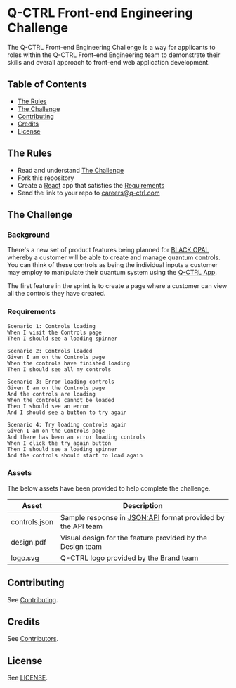 # Q-CTRL Front-end Engineering Challenge

The Q-CTRL Front-end Engineering Challenge is a way for applicants to roles within the Q-CTRL Front-end Engineering team to demonstrate their skills and overall approach to front-end web application development.

## Table of Contents

- [The Rules](#the-rules)
- [The Challenge](#the-challenge)
- [Contributing](#contributing)
- [Credits](#credits)
- [License](#license)

## The Rules

- Read and understand [The Challenge](#the-challenge)
- Fork this repository
- Create a [React](https://reactjs.org/) app that satisfies the [Requirements](#requirements)
- Send the link to your repo to careers@q-ctrl.com

## The Challenge

### Background

There's a new set of product features being planned for [BLACK OPAL](https://q-ctrl.com/products/black-opal/) whereby a customer will be able to create and manage quantum controls. You can think of these controls as being the individual inputs a customer may employ to manipulate their quantum system using the [Q-CTRL App](https://app.q-ctrl.com/).

The first feature in the sprint is to create a page where a customer can view all the controls they have created.

### Requirements

```
Scenario 1: Controls loading
When I visit the Controls page
Then I should see a loading spinner

Scenario 2: Controls loaded
Given I am on the Controls page
When the controls have finished loading
Then I should see all my controls

Scenario 3: Error loading controls
Given I am on the Controls page
And the controls are loading
When the controls cannot be loaded
Then I should see an error
And I should see a button to try again

Scenario 4: Try loading controls again
Given I am on the Controls page
And there has been an error loading controls
When I click the try again button
Then I should see a loading spinner
And the controls should start to load again
```

### Assets

The below assets have been provided to help complete the challenge.

| Asset         | Description                                                                         |
|---------------|-------------------------------------------------------------------------------------|
| controls.json | Sample response in [JSON:API](https://jsonapi.org/) format provided by the API team |
| design.pdf    | Visual design for the feature provided by the Design team                           |
| logo.svg      | Q-CTRL logo provided by the Brand team                                              |

## Contributing

See [Contributing](https://github.com/qctrl/.github/blob/master/CONTRIBUTING.md).

## Credits

See [Contributors](https://github.com/qctrl/front-end-challenge/graphs/contributors).

## License

See [LICENSE](LICENSE).

